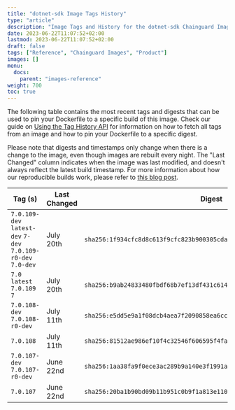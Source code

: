 ```yaml
---
title: "dotnet-sdk Image Tags History"
type: "article"
description: "Image Tags and History for the dotnet-sdk Chainguard Image"
date: 2023-06-22T11:07:52+02:00
lastmod: 2023-06-22T11:07:52+02:00
draft: false
tags: ["Reference", "Chainguard Images", "Product"]
images: []
menu:
  docs:
    parent: "images-reference"
weight: 700
toc: true
---
```


The following table contains the most recent tags and digests that can be used to pin your Dockerfile to a specific build of this image. Check our guide on [Using the Tag History API](/chainguard/chainguard-images/using-the-tag-history-api/) for information on how to fetch all tags from an image and how to pin your Dockerfile to a specific digest.

Please note that digests and timestamps only change when there is a change to the image, even though images are rebuilt every night. The "Last Changed" column indicates when the image was last modified, and doesn't always reflect the latest build timestamp. For more information about how our reproducible builds work, please refer to [this blog post](https://www.chainguard.dev/unchained/reproducing-chainguards-reproducible-image-builds).

| Tag (s)                                                        | Last Changed | Digest                                                                    |
|----------------------------------------------------------------|--------------|---------------------------------------------------------------------------|
|  `7.0.109-dev` `latest-dev` `7-dev` `7.0.109-r0-dev` `7.0-dev` | July 20th    | `sha256:1f934cfc8d8c613f9cfc823b900305cda89d46456b5098724fa0eac6c3ae857f` |
|  `7.0` `latest` `7.0.109` `7`                                  | July 20th    | `sha256:b9ab24833480fbdf68b7ef13df431c614bc8dfaa1f6b11124d2f4032052c53c0` |
|  `7.0.108-dev` `7.0.108-r0-dev`                                | July 11th    | `sha256:e5dd5e9a1f08dcb4aea7f2090858ea6cc27e75a4170ae4e857b8aed6ba7ad9ab` |
|  `7.0.108`                                                     | July 11th    | `sha256:81512ae986ef10f4c32546f606595f4fa1b9b260cacad4d8cc57aef852903033` |
|  `7.0.107-dev` `7.0.107-r0-dev`                                | June 22nd    | `sha256:1aa38fa9f0ece3ac289b9a140e3f1991a5aabe678d20742fb310d5db651a8e7b` |
|  `7.0.107`                                                     | June 22nd    | `sha256:20ba1b90bd09b11b951c0b9f1a813e110cfc23832ec27e361ae825347bc4a4e7` |
